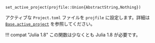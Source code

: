 ```
set_active_project(projfile::Union{AbstractString,Nothing})
```

アクティブな `Project.toml` ファイルを `projfile` に設定します。詳細は [`Base.active_project`](@ref) を参照してください。

!!! compat "Julia 1.8"
    この関数は少なくとも Julia 1.8 が必要です。

